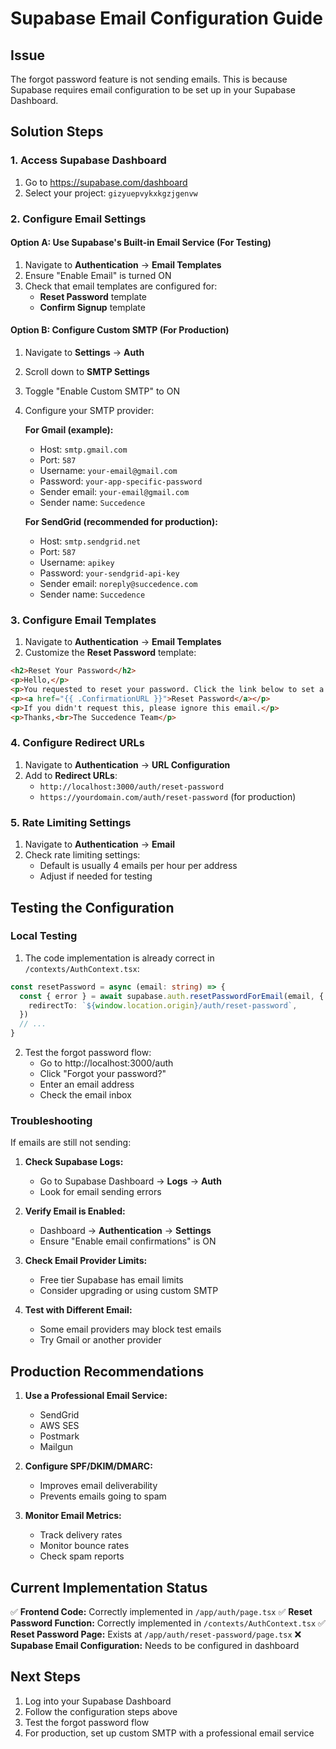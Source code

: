 # Supabase Email Configuration Guide

## Issue
The forgot password feature is not sending emails. This is because Supabase requires email configuration to be set up in your Supabase Dashboard.

## Solution Steps

### 1. Access Supabase Dashboard
1. Go to https://supabase.com/dashboard
2. Select your project: `gizyuepvykxkgzjgenvw`

### 2. Configure Email Settings

#### Option A: Use Supabase's Built-in Email Service (For Testing)
1. Navigate to **Authentication** → **Email Templates**
2. Ensure "Enable Email" is turned ON
3. Check that email templates are configured for:
   - **Reset Password** template
   - **Confirm Signup** template

#### Option B: Configure Custom SMTP (For Production)
1. Navigate to **Settings** → **Auth**
2. Scroll down to **SMTP Settings**
3. Toggle "Enable Custom SMTP" to ON
4. Configure your SMTP provider:

   **For Gmail (example):**
   - Host: `smtp.gmail.com`
   - Port: `587`
   - Username: `your-email@gmail.com`
   - Password: `your-app-specific-password`
   - Sender email: `your-email@gmail.com`
   - Sender name: `Succedence`

   **For SendGrid (recommended for production):**
   - Host: `smtp.sendgrid.net`
   - Port: `587`
   - Username: `apikey`
   - Password: `your-sendgrid-api-key`
   - Sender email: `noreply@succedence.com`
   - Sender name: `Succedence`

### 3. Configure Email Templates
1. Navigate to **Authentication** → **Email Templates**
2. Customize the **Reset Password** template:

```html
<h2>Reset Your Password</h2>
<p>Hello,</p>
<p>You requested to reset your password. Click the link below to set a new password:</p>
<p><a href="{{ .ConfirmationURL }}">Reset Password</a></p>
<p>If you didn't request this, please ignore this email.</p>
<p>Thanks,<br>The Succedence Team</p>
```

### 4. Configure Redirect URLs
1. Navigate to **Authentication** → **URL Configuration**
2. Add to **Redirect URLs**:
   - `http://localhost:3000/auth/reset-password`
   - `https://yourdomain.com/auth/reset-password` (for production)

### 5. Rate Limiting Settings
1. Navigate to **Authentication** → **Email**
2. Check rate limiting settings:
   - Default is usually 4 emails per hour per address
   - Adjust if needed for testing

## Testing the Configuration

### Local Testing
1. The code implementation is already correct in `/contexts/AuthContext.tsx`:
```typescript
const resetPassword = async (email: string) => {
  const { error } = await supabase.auth.resetPasswordForEmail(email, {
    redirectTo: `${window.location.origin}/auth/reset-password`,
  })
  // ...
}
```

2. Test the forgot password flow:
   - Go to http://localhost:3000/auth
   - Click "Forgot your password?"
   - Enter an email address
   - Check the email inbox

### Troubleshooting

If emails are still not sending:

1. **Check Supabase Logs:**
   - Go to Supabase Dashboard → **Logs** → **Auth**
   - Look for email sending errors

2. **Verify Email is Enabled:**
   - Dashboard → **Authentication** → **Settings**
   - Ensure "Enable email confirmations" is ON

3. **Check Email Provider Limits:**
   - Free tier Supabase has email limits
   - Consider upgrading or using custom SMTP

4. **Test with Different Email:**
   - Some email providers may block test emails
   - Try Gmail or another provider

## Production Recommendations

1. **Use a Professional Email Service:**
   - SendGrid
   - AWS SES
   - Postmark
   - Mailgun

2. **Configure SPF/DKIM/DMARC:**
   - Improves email deliverability
   - Prevents emails going to spam

3. **Monitor Email Metrics:**
   - Track delivery rates
   - Monitor bounce rates
   - Check spam reports

## Current Implementation Status

✅ **Frontend Code:** Correctly implemented in `/app/auth/page.tsx`
✅ **Reset Password Function:** Correctly implemented in `/contexts/AuthContext.tsx`
✅ **Reset Password Page:** Exists at `/app/auth/reset-password/page.tsx`
❌ **Supabase Email Configuration:** Needs to be configured in dashboard

## Next Steps

1. Log into your Supabase Dashboard
2. Follow the configuration steps above
3. Test the forgot password flow
4. For production, set up custom SMTP with a professional email service